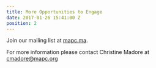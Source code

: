 ```yaml
---
title: More Opportunities to Engage
date: 2017-01-26 15:41:00 Z
position: 2
---
```


Join our mailing list at [mapc.ma](http://mapc.ma/stonehamosrp-mail).

For more information please contact Christine Madore at [cmadore@mapc.org](mailto:cmadore@mapc.org)